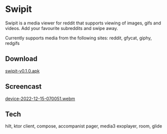 # Swipit

Swipit is a media viewer for reddit that supports viewing of images, gifs and videos. Add your favourite subreddits and swipe away.

Currently supports media from the following sites:
reddit, gfycat, giphy, redgifs

## Download

[swipit-v0.1.0.apk](https://github.com/tberghuis/Swipit/releases/download/v0.1.0/swipit-v0.1.0.apk)

## Screencast

[device-2022-12-15-070051.webm](https://user-images.githubusercontent.com/7745506/207702208-e421391e-ca07-45b6-ba68-989237f39a87.webm)

## Tech
hilt, ktor client, compose, accompanist pager, media3 exoplayer, room, glide
